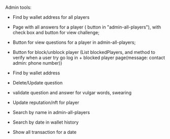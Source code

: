 Admin tools:
- Find by wallet address for all players
- Page with all answers for a player ( button in "admin-all-players"), with check box and button for view challenge;
- Button for view questions for a player in admin-all-players;
- Button for block/unblock player (List<Player> blockedPlayers, and method to verify when a user try go log in + blocked
  player page(message: contact admin: phone number))

- Find by wallet address

- Delete/Update question
- validate question and answer for vulgar words, swearing

- Update reputation/nft for player

- Search by name in admin-all-players
- Search by date in wallet history
- Show all transaction for a date




